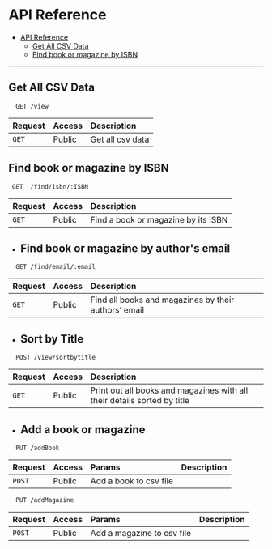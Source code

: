 # API Reference

- [API Reference](#api-reference)
  - [Get All CSV Data](#get-all-csv-data)
  - [Find book or magazine by ISBN](#find-book-or-magazine-by-isbn)
---------------------------


## Get All CSV Data
```http
  GET /view
```

| Request | Access    | Description                |
| :-------- | :------- | :------------------------- |
| `GET`| Public| Get all csv data|
## Find book or magazine by ISBN
```http
 GET  /find/isbn/:ISBN
```

| Request | Access    | Description                |
| :-------- | :------- | :------------------------- |
| `GET`| Public| Find a book or magazine by its ISBN|

- ## Find book or magazine by author's email
```http
  GET /find/email/:email
```

| Request | Access    | Description                |
| :-------- | :------- | :------------------------- |
| `GET`| Public| Find all books and magazines by their authors’ email|

- ## Sort by Title
```http
  POST /view/sortbytitle
```

| Request | Access    | Description                |
| :-------- | :------- | :------------------------- |
| `GET`| Public| Print out all books and magazines with all their details sorted by title|
- ## Add a book or magazine
```http
  PUT /addBook
```

| Request | Access    | Params| Description                |
| :-------- | :------- |:-----| :------------------------- |
| `POST`| Public|Add a book to csv file|
```http
  PUT /addMagazine
```

| Request | Access    | Params| Description                |
| :-------- | :------- |:-----| :------------------------- |
| `POST`| Public|Add a magazine to csv file|